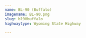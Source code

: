 ```yaml
---
name: BL-90 (Buffalo)
imagename: BL-90.png
slug: bl90buffalo
highwaytype: Wyoming State Highway

---
```

